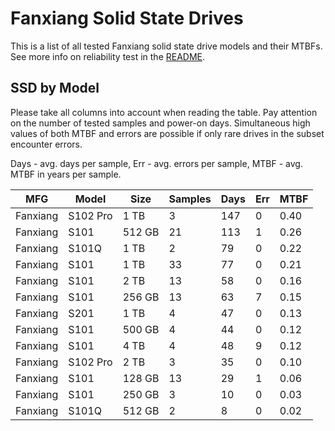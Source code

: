 Fanxiang Solid State Drives
===========================

This is a list of all tested Fanxiang solid state drive models and their MTBFs. See
more info on reliability test in the [README](https://github.com/linuxhw/SMART).

SSD by Model
------------

Please take all columns into account when reading the table. Pay attention on the
number of tested samples and power-on days. Simultaneous high values of both MTBF
and errors are possible if only rare drives in the subset encounter errors.

Days - avg. days per sample,
Err  - avg. errors per sample,
MTBF - avg. MTBF in years per sample.

| MFG       | Model              | Size   | Samples | Days  | Err   | MTBF |
|-----------|--------------------|--------|---------|-------|-------|------|
| Fanxiang  | S102 Pro           | 1 TB   | 3       | 147   | 0     | 0.40   |
| Fanxiang  | S101               | 512 GB | 21      | 113   | 1     | 0.26   |
| Fanxiang  | S101Q              | 1 TB   | 2       | 79    | 0     | 0.22   |
| Fanxiang  | S101               | 1 TB   | 33      | 77    | 0     | 0.21   |
| Fanxiang  | S101               | 2 TB   | 13      | 58    | 0     | 0.16   |
| Fanxiang  | S101               | 256 GB | 13      | 63    | 7     | 0.15   |
| Fanxiang  | S201               | 1 TB   | 4       | 47    | 0     | 0.13   |
| Fanxiang  | S101               | 500 GB | 4       | 44    | 0     | 0.12   |
| Fanxiang  | S101               | 4 TB   | 4       | 48    | 9     | 0.12   |
| Fanxiang  | S102 Pro           | 2 TB   | 3       | 35    | 0     | 0.10   |
| Fanxiang  | S101               | 128 GB | 13      | 29    | 1     | 0.06   |
| Fanxiang  | S101               | 250 GB | 3       | 10    | 0     | 0.03   |
| Fanxiang  | S101Q              | 512 GB | 2       | 8     | 0     | 0.02   |
